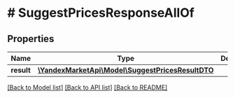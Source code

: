 # # SuggestPricesResponseAllOf

## Properties

Name | Type | Description | Notes
------------ | ------------- | ------------- | -------------
**result** | [**\YandexMarketApi\Model\SuggestPricesResultDTO**](SuggestPricesResultDTO.md) |  | [optional]

[[Back to Model list]](../../README.md#models) [[Back to API list]](../../README.md#endpoints) [[Back to README]](../../README.md)
